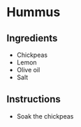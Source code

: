 # Hummus

## Ingredients
* Chickpeas
* Lemon
* Olive oil
* Salt

## Instructions
* Soak the chickpeas